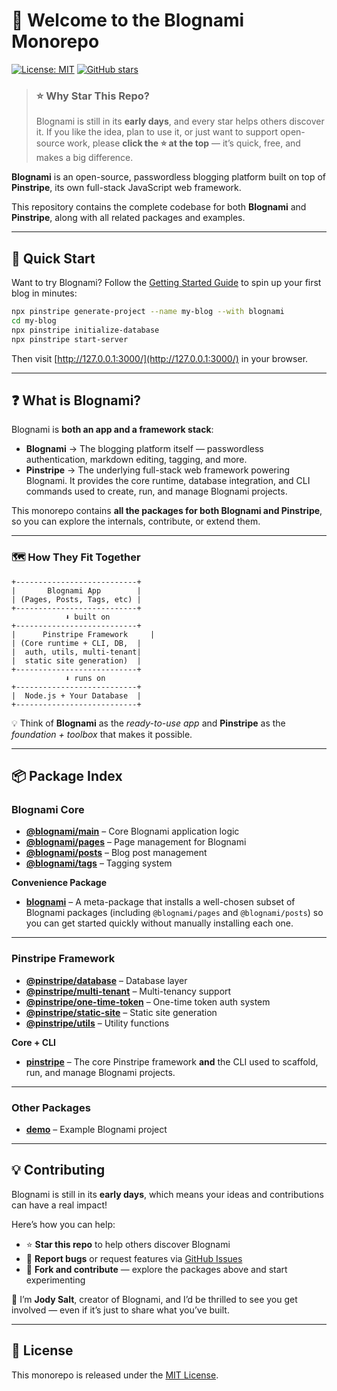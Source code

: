 
# 🌟 Welcome to the Blognami Monorepo

[![License: MIT](https://img.shields.io/badge/License-MIT-yellow.svg)](https://opensource.org/licenses/MIT)
[![GitHub stars](https://img.shields.io/github/stars/blognami/blognami?style=social)](https://github.com/blognami/blognami/stargazers)

> ### ⭐ Why Star This Repo?
>
> Blognami is still in its **early days**, and every star helps others discover it.
> If you like the idea, plan to use it, or just want to support open-source work, please **click the ⭐ at the top** — it’s quick, free, and makes a big difference.

**Blognami** is an open-source, passwordless blogging platform built on top of **Pinstripe**, its own full-stack JavaScript web framework.

This repository contains the complete codebase for both **Blognami** and **Pinstripe**, along with all related packages and examples.

---

## 🚀 Quick Start

Want to try Blognami?
Follow the [Getting Started Guide](https://blognami.com/docs/guides/getting-started) to spin up your first blog in minutes:

```bash
npx pinstripe generate-project --name my-blog --with blognami
cd my-blog
npx pinstripe initialize-database
npx pinstripe start-server
```

Then visit [http://127.0.0.1:3000/](http://127.0.0.1:3000/) in your browser.

---

## ❓ What is Blognami?

Blognami is **both an app and a framework stack**:

* **Blognami** → The blogging platform itself — passwordless authentication, markdown editing, tagging, and more.
* **Pinstripe** → The underlying full-stack web framework powering Blognami.
  It provides the core runtime, database integration, and CLI commands used to create, run, and manage Blognami projects.

This monorepo contains **all the packages for both Blognami and Pinstripe**, so you can explore the internals, contribute, or extend them.

---

### 🗺 How They Fit Together

```text
+---------------------------+
|       Blognami App        |
| (Pages, Posts, Tags, etc) |
+---------------------------+
            ⬇ built on
+---------------------------+
|      Pinstripe Framework     |
| (Core runtime + CLI, DB,  |
|  auth, utils, multi-tenant|
|  static site generation)  |
+---------------------------+
            ⬇ runs on
+---------------------------+
|  Node.js + Your Database  |
+---------------------------+
```

💡 Think of **Blognami** as the *ready-to-use app* and **Pinstripe** as the *foundation + toolbox* that makes it possible.

---

## 📦 Package Index

### Blognami Core

* [**@blognami/main**](./packages/@blognami/main) – Core Blognami application logic
* [**@blognami/pages**](./packages/@blognami/pages) – Page management for Blognami
* [**@blognami/posts**](./packages/@blognami/posts) – Blog post management
* [**@blognami/tags**](./packages/@blognami/tags) – Tagging system

**Convenience Package**

* [**blognami**](./packages/blognami) – A meta-package that installs a well-chosen subset of Blognami packages (including `@blognami/pages` and `@blognami/posts`) so you can get started quickly without manually installing each one.

---

### Pinstripe Framework

* [**@pinstripe/database**](./packages/@pinstripe/database) – Database layer
* [**@pinstripe/multi-tenant**](./packages/@pinstripe/multi-tenant) – Multi-tenancy support
* [**@pinstripe/one-time-token**](./packages/@pinstripe/one-time-token) – One-time token auth system
* [**@pinstripe/static-site**](./packages/@pinstripe/static-site) – Static site generation
* [**@pinstripe/utils**](./packages/@pinstripe/utils) – Utility functions

**Core + CLI**

* [**pinstripe**](./packages/pinstripe) – The core Pinstripe framework **and** the CLI used to scaffold, run, and manage Blognami projects.

---

### Other Packages

* [**demo**](./packages/demo) – Example Blognami project

---

## 💡 Contributing

Blognami is still in its **early days**, which means your ideas and contributions can have a real impact!

Here’s how you can help:

* ⭐ **Star this repo** to help others discover Blognami
* 🐞 **Report bugs** or request features via [GitHub Issues](https://github.com/blognami/blognami/issues)
* 🔧 **Fork and contribute** — explore the packages above and start experimenting

👋 I’m **Jody Salt**, creator of Blognami, and I’d be thrilled to see you get involved — even if it’s just to share what you’ve built.

---

## 📄 License

This monorepo is released under the [MIT License](https://opensource.org/licenses/MIT).
